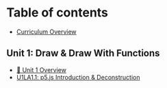 # Table of contents

* [Curriculum Overview](README.md)

## Unit 1: Draw & Draw With Functions

* [🔮 Unit 1 Overview](unit-1-draw-and-draw-with-functions/unit-1-overview.md)
* [U1LA1.1: p5.js Introduction & Deconstruction](unit-1-draw-and-draw-with-functions/u1la1.1-p5.js-introduction-and-deconstruction.md)
